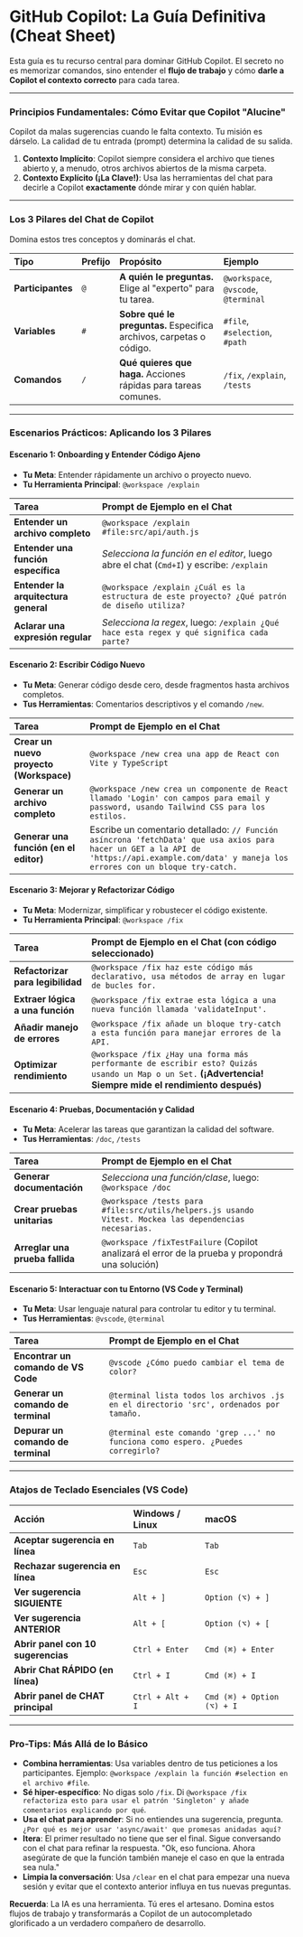 # GitHub Copilot: La Guía Definitiva (Cheat Sheet)

Esta guía es tu recurso central para dominar GitHub Copilot. El secreto no es memorizar comandos, sino entender el **flujo de trabajo** y cómo **darle a Copilot el contexto correcto** para cada tarea.

---

### Principios Fundamentales: Cómo Evitar que Copilot "Alucine"

Copilot da malas sugerencias cuando le falta contexto. Tu misión es dárselo. La calidad de tu entrada (prompt) determina la calidad de su salida.

1.  **Contexto Implícito**: Copilot siempre considera el archivo que tienes abierto y, a menudo, otros archivos abiertos de la misma carpeta.
2.  **Contexto Explícito (¡La Clave!)**: Usa las herramientas del chat para decirle a Copilot **exactamente** dónde mirar y con quién hablar.

---

### Los 3 Pilares del Chat de Copilot

Domina estos tres conceptos y dominarás el chat.

| Tipo | Prefijo | Propósito | Ejemplo |
| :--- | :--- | :--- | :--- |
| **Participantes** | `@` | **A quién le preguntas.** Elige al "experto" para tu tarea. | `@workspace`, `@vscode`, `@terminal` |
| **Variables** | `#` | **Sobre qué le preguntas.** Especifica archivos, carpetas o código. | `#file`, `#selection`, `#path` |
| **Comandos** | `/` | **Qué quieres que haga.** Acciones rápidas para tareas comunes. | `/fix`, `/explain`, `/tests` |

---

### Escenarios Prácticos: Aplicando los 3 Pilares

#### Escenario 1: Onboarding y Entender Código Ajeno

*   **Tu Meta**: Entender rápidamente un archivo o proyecto nuevo.
*   **Tu Herramienta Principal**: `@workspace /explain`

| Tarea | Prompt de Ejemplo en el Chat |
| :--- | :--- |
| **Entender un archivo completo** | `@workspace /explain #file:src/api/auth.js` |
| **Entender una función específica** | *Selecciona la función en el editor*, luego abre el chat (`Cmd+I`) y escribe: `/explain` |
| **Entender la arquitectura general** | `@workspace /explain ¿Cuál es la estructura de este proyecto? ¿Qué patrón de diseño utiliza?` |
| **Aclarar una expresión regular** | *Selecciona la regex*, luego: `/explain ¿Qué hace esta regex y qué significa cada parte?` |

#### Escenario 2: Escribir Código Nuevo

*   **Tu Meta**: Generar código desde cero, desde fragmentos hasta archivos completos.
*   **Tus Herramientas**: Comentarios descriptivos y el comando `/new`.

| Tarea | Prompt de Ejemplo en el Chat |
| :--- | :--- |
| **Crear un nuevo proyecto (Workspace)** | `@workspace /new crea una app de React con Vite y TypeScript` |
| **Generar un archivo completo** | `@workspace /new crea un componente de React llamado 'Login' con campos para email y password, usando Tailwind CSS para los estilos.` |
| **Generar una función (en el editor)** | Escribe un comentario detallado: `// Función asíncrona 'fetchData' que usa axios para hacer un GET a la API de 'https://api.example.com/data' y maneja los errores con un bloque try-catch.` |

#### Escenario 3: Mejorar y Refactorizar Código

*   **Tu Meta**: Modernizar, simplificar y robustecer el código existente.
*   **Tu Herramienta Principal**: `@workspace /fix`

| Tarea | Prompt de Ejemplo en el Chat (con código seleccionado) |
| :--- | :--- |
| **Refactorizar para legibilidad** | `@workspace /fix haz este código más declarativo, usa métodos de array en lugar de bucles for.` |
| **Extraer lógica a una función** | `@workspace /fix extrae esta lógica a una nueva función llamada 'validateInput'.` |
| **Añadir manejo de errores** | `@workspace /fix añade un bloque try-catch a esta función para manejar errores de la API.` |
| **Optimizar rendimiento** | `@workspace /fix ¿Hay una forma más performante de escribir esto? Quizás usando un Map o un Set.` **(¡Advertencia! Siempre mide el rendimiento después)** |

#### Escenario 4: Pruebas, Documentación y Calidad

*   **Tu Meta**: Acelerar las tareas que garantizan la calidad del software.
*   **Tus Herramientas**: `/doc`, `/tests`

| Tarea | Prompt de Ejemplo en el Chat |
| :--- | :--- |
| **Generar documentación** | *Selecciona una función/clase*, luego: `@workspace /doc` |
| **Crear pruebas unitarias** | `@workspace /tests para #file:src/utils/helpers.js usando Vitest. Mockea las dependencias necesarias.` |
| **Arreglar una prueba fallida** | `@workspace /fixTestFailure` (Copilot analizará el error de la prueba y propondrá una solución) |

#### Escenario 5: Interactuar con tu Entorno (VS Code y Terminal)

*   **Tu Meta**: Usar lenguaje natural para controlar tu editor y tu terminal.
*   **Tus Herramientas**: `@vscode`, `@terminal`

| Tarea | Prompt de Ejemplo en el Chat |
| :--- | :--- |
| **Encontrar un comando de VS Code** | `@vscode ¿Cómo puedo cambiar el tema de color?` |
| **Generar un comando de terminal** | `@terminal lista todos los archivos .js en el directorio 'src', ordenados por tamaño.` |
| **Depurar un comando de terminal** | `@terminal este comando 'grep ...' no funciona como espero. ¿Puedes corregirlo?` |

---

### Atajos de Teclado Esenciales (VS Code)

| Acción | Windows / Linux | macOS |
| :--- | :--- | :--- |
| **Aceptar sugerencia en línea** | `Tab` | `Tab` |
| **Rechazar sugerencia en línea** | `Esc` | `Esc` |
| **Ver sugerencia SIGUIENTE** | `Alt + ]` | `Option (⌥) + ]` |
| **Ver sugerencia ANTERIOR** | `Alt + [` | `Option (⌥) + [` |
| **Abrir panel con 10 sugerencias** | `Ctrl + Enter` | `Cmd (⌘) + Enter` |
| **Abrir Chat RÁPIDO (en línea)** | `Ctrl + I` | `Cmd (⌘) + I` |
| **Abrir panel de CHAT principal** | `Ctrl + Alt + I` | `Cmd (⌘) + Option (⌥) + I` |

---

### Pro-Tips: Más Allá de lo Básico

*   **Combina herramientas**: Usa variables dentro de tus peticiones a los participantes. Ejemplo: `@workspace /explain la función #selection en el archivo #file`.
*   **Sé hiper-específico**: No digas solo `/fix`. Di `@workspace /fix refactoriza esto para usar el patrón 'Singleton' y añade comentarios explicando por qué`.
*   **Usa el chat para aprender**: Si no entiendes una sugerencia, pregunta. `¿Por qué es mejor usar 'async/await' que promesas anidadas aquí?`
*   **Itera**: El primer resultado no tiene que ser el final. Sigue conversando con el chat para refinar la respuesta. "Ok, eso funciona. Ahora asegúrate de que la función también maneje el caso en que la entrada sea nula."
*   **Limpia la conversación**: Usa `/clear` en el chat para empezar una nueva sesión y evitar que el contexto anterior influya en tus nuevas preguntas.

**Recuerda**: La IA es una herramienta. Tú eres el artesano. Domina estos flujos de trabajo y transformarás a Copilot de un autocompletado glorificado a un verdadero compañero de desarrollo.
